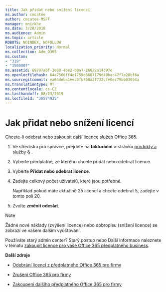 ```yaml
---
title: Jak přidat nebo snížení licencí
ms.author: cmcatee
author: cmcatee-MSFT
manager: mnirkhe
ms.date: 3/20/2018
ms.audience: Admin
ms.topic: article
ROBOTS: NOINDEX, NOFOLLOW
localization_priority: Normal
ms.collection: Adm_O365
ms.custom:
- "319"
- "1500007"
ms.assetid: 69797abf-3e60-4be2-b0a7-26022a14397e
ms.openlocfilehash: 64a7566ff4e1759e8687179d49bac47f7e28bf6a
ms.sourcegitcommit: ea64deba1eec3fb768a2f732cfe0ec79bb03694a
ms.translationtype: MT
ms.contentlocale: cs-CZ
ms.lasthandoff: 08/23/2019
ms.locfileid: "36574935"
---
```

# <a name="how-to-add-or-reduce-licenses"></a>Jak přidat nebo snížení licencí

Chcete-li odebrat nebo zakoupit další licence služeb Office 365.
  
1. Ve středisku pro správce, přejděte na **fakturační** \> stránku [produkty a služby &](https://go.microsoft.com/fwlink/p/?linkid=842054) .

2. Vyberte předplatné, ze kterého chcete přidat nebo odebrat licence.

3. Vyberte **Přidat nebo odebrat licence**.

4. Zadejte celkový počet uživatelů, které jsou potřebné.

    Například pokud máte aktuálně 25 licencí a chcete odebrat 5, zadejte v tomto poli 20.

5. Zvolte **změnit odeslat**.

> [!NOTE]
> Žádné nové náklady (zvýšení licence) nebo dobropisu (snížení licence) se zobrazí ve vašem dalším vyúčtování.

Používáte starý admin center? Starý postup nebo Další informace naleznete v tématu [zakoupit licence pro vaše Office 365 předplatného business](https://docs.microsoft.com/office365/admin/subscriptions-and-billing/buy-licenses).

 **Další zdroje**
  
- [Odebrání licencí z předplatného Office 365 pro firmy](https://docs.microsoft.com/office365/admin/subscriptions-and-billing/remove-licenses-from-subscription)

- [Zrušení Office 365 pro firmy](https://docs.microsoft.com/office365/admin/subscriptions-and-billing/cancel-your-subscription)

- [Zakoupení dalšího předplatného Office 365 pro firmy](https://docs.microsoft.com/office365/admin/subscriptions-and-billing/buy-another-subscription)
